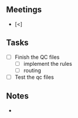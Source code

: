 
## Meetings
- [<] 

## Tasks
- [ ] Finish the QC files 
	- [ ] implement the rules
	- [ ] routing
- [ ] Test the qc files

## Notes
- 